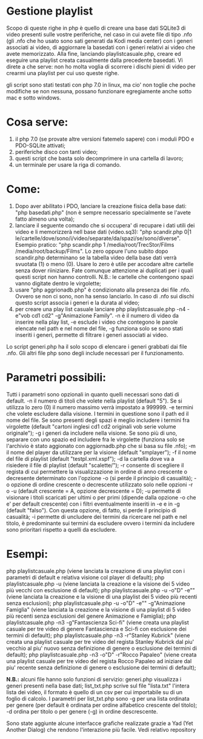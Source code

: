 # Gestione playlist
Scopo di queste righe in php è quello di creare una base dati SQLite3 di video presenti sulle vostre periferiche, nel caso in cui avete file di tipo .nfo (gli .nfo che ho usato sono sati generati da Kodi media center) con i generi associati ai video, di aggiornare la basedati con i generi relativi ai video che avete memorizzato. Alla fine, lanciando playlistcasuale.php, creare ed eseguire una playlist creata casualmente dalla precedente basedati.
Vi direte a che serve: non ho molta voglia di scorrere i dischi pieni di video per crearmi una playlist per cui uso queste righe.

gli script sono stati testati con php 7.0 in linux, ma cio' non toglie che poche modifiche se non nessuna, possano funzionare egregiamente anche sotto mac e sotto windows.

# Cosa serve:
1) il php 7.0 (se provate altre versioni fatemelo sapere) con i moduli PDO e PDO-SQLite attivati;
2) periferiche disco con tanti video;
3) questi script che basta solo decomprimere in una cartella di lavoro;
4) un terminale per usare la riga di comando.

# Come:
1) Dopo aver abilitato i PDO, lanciare la creazione fisica della base dati: "php basedati.php" (non è sempre necessario specialmente se l'avete fatto almeno una volta);
2) lanciare il seguente comando che si occupera' di recupare i dati utili dei video e li memorizzerà nell base dati (video.sq3): "php scandir.php 0|1 le/cartelle/dove/sono/i/video/separate/da/spazi/se/sono/diverse". Esempio pratico: "php scandir.php 1 /media/root/TrecStor/Films /media/root/backup/Films". Lo zero oppure l'uno subito dopo scandir.php determinano se la tabella video della base dati verrà svuotata (1) o meno (0). Usare lo zero è utile per accodare altre cartelle senza dover riiniziare. Fate comunque attenzione ai duplicati per i quali questi script non hanno controlli. N.B.: le cartelle che contengono spazi vanno digitate dentro le virgolette;
3) usare "php aggrionadb.php" è condizionato alla presenza dei file .nfo. Ovvero se non ci sono, non ha senso lanciarlo. In caso di .nfo sui dischi questo script associa i generi e la durata al video;
4) per creare una play list casuale lanciare php playlistcasuale.php -n4 -e"vob cd1 cd2" -g"Animazione Family". -n è il numero di video da inserire nella play list, -e esclude i video che contegono le parole elencate nel path e nel nome del file, -g funziona solo se sono stati inseriti i generi, permette di filtrare i generi associati ai video.

Lo script generi.php ha il solo scopo di elencare i generi grabbati dai file .nfo. Gli altri file php sono degli include necessari per il funzionamento.

# Parametri possibili:
Tutti i parametri sono opzionali in quanto quelli necessari sono dati di default.
-n il numero di titoli che volete nella playlist (default "5"). Se si utilizza lo zero (0) il numero massimo verrà impostato a 999999.
-e termini che volete escludere dalla visione. I termini in questione sono il path ed il nome del file. Se sono presenti degli spazi è meglio includere i termini fra virgolette (default "cartoni inglesi cd1 cd2 originali vob serie volume originale");
-g i generi da includere nella visione. Se sono più di uno, separare con uno spazio ed includere fra le virgolette (funziona solo se l'archivio è stato aggionato con aggiornadb.php che si basa su file .nfo);
-m il nome del player da utilizzare per la visione (default "smplayer");
-f il nome del file di playlist (default "testpl.xml.xspf");
-d la cartella dove va a risiedere il file di playlist (default "scalette/");
-r consente di scegliere il regista di cui permettere la visualizzazione in ordine di anno crescente o decresente determinato con l'opzione -o (si perde il principio di casualità);
-o opzione di ordine crescente o decrescente utilizzato solo nelle opzioni -r o -u (default crescente = A, opzione decrescente = D);
-u permette di visionare i titoli scaricati per ultimi o per primi (dipende dalla opzione -o che e' per default crescente) con i filtri eventualmente inseriti in -e e in -g (default "falso"). Con questa opzione, di fatto, si perde il principio di casualità;
-i permette di uncludere dei termini da ricercare nel path e nel titolo, è predominante sui termini da escludere ovvero i termini da includere sono prioritari rispetto a quelli da escludere.

# Esempi:
php playlistcasuale.php (viene lanciata la creazione di una playlist con i parametri di default e relativa visione col player di default);
php playlistcasuale.php -u (viene lanciata la creazione e la visione dei 5 video più vecchi con esclusione di default);
php playlistcasuale.php -u -o"D" -e"" (viene lanciata la creazione e la visione di una playlist dei 5 video più recenti senza esclusioni);
php playlistcasuale.php -u -o"D" -e"" -g"Animazione Famiglia" (viene lanciata la creazione e la visione di una playlist di 5 video più recenti senza esclusioni del genere Animazione e Famiglia);
php playlistcasuale.php -n3 -g"Fantascienza Sci-fi" (viene creata una playlist casuale per tre video di genere Fantascienza e Sci-fi con esclusione dei termini di default);
php playlistcasuale.php -n3 -r"Stanley Kubrick" (viene creata una playlist casuale per tre video del regista Stanley Kubrick dal piu' vecchio al piu' nuovo senza definizione di genere o esclusione dei termini di default);
php playlistcasuale.php -n3 -o"D" -r"Rocco Papaleo" (viene creata una playlist casuale per tre video del regista Rocco Papaleo ad iniziare dal piu' recente senza definizione di genere o esclusione dei termini di default);


<b>N.B.:</b> alcuni file hanno solo funzioni di servizio: generi.php visualizza i generi presenti nella base dati; 
list_txt.php scrive sul file "lista.txt" l'intera lista dei video, il formato è quello di un csv per cui importabile su di un foglio di calcolo.
I parametri per list_txt.php sono -g per una lista ordinata per genere (per default è ordinata per ordine alfabetico crescente del titolo);
-d ordina per titolo o per genere (-g) in ordine descrescente.

Sono state aggiunte alcune interfacce grafiche realizzate grazie a Yad (Yet Another Dialog) che rendono l'interazione più facile. Vedi relativo repository

